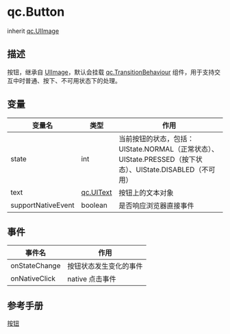 # qc.Button
inherit [qc.UIImage](CUIImage.md)

## 描述
按钮，继承自 [UIImage](CUIImage.md)，默认会挂载 [qc.TransitionBehaviour](../components/TransitionBehaviour.md) 组件，用于支持交互中时普通、按下、不可用状态下的处理。

## 变量
| 变量名        |   类型       |  作用           |
| ------------- |-------------|-------------|
| state | int  |  当前按钮的状态，包括：UIState.NORMAL（正常状态）、UIState.PRESSED（按下状态）、UIState.DISABLED（不可用） |
| text | [qc.UIText](CUIText.md) | 按钮上的文本对象 |
| supportNativeEvent | boolean | 是否响应浏览器直接事件 |

## 事件
|   事件名      |     作用       |
| ------------- |-------------|
| onStateChange | 按钮状态发生变化的事件 |
| onNativeClick | native 点击事件 |

## 参考手册
[按钮](http://docs.zuoyouxi.com/manual/Sample/Button.html)